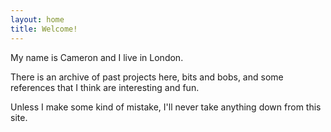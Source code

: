 ```yaml
---
layout: home
title: Welcome!
---
```


My name is Cameron and I live in London.

There is an archive of past projects here, bits and bobs, and some references that I think are interesting and fun.

Unless I make some kind of mistake, I'll never take anything down from this site.
